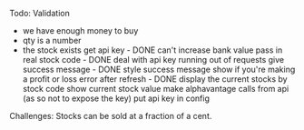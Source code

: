 <!-- docker build -t qwirl . -->
<!-- docker run -it --rm -v "$PWD":/usr/src/qwirl/interview -p 3000:3000 --name qwirl-running qwirl sh -->


Todo:
Validation
 - we have enough money to buy
 - qty is a number
 - the stock exists
get api key - DONE
can't increase bank value
pass in real stock code - DONE
deal with api key running out of requests
give success message - DONE
style success message
show if you're making a profit or loss
error after refresh - DONE
display the current stocks by stock code
show current stock value
make alphavantage calls from api (as so not to expose the key)
put api key in config


Challenges:
Stocks can be sold at a fraction of a cent.
